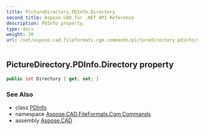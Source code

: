 ```yaml
---
title: PictureDirectory.PDInfo.Directory
second_title: Aspose.CAD for .NET API Reference
description: PDInfo property. 
type: docs
weight: 20
url: /net/aspose.cad.fileformats.cgm.commands/picturedirectory.pdinfo/directory/
---
```

## PictureDirectory.PDInfo.Directory property

```csharp
public int Directory { get; set; }
```

### See Also

* class [PDInfo](../)
* namespace [Aspose.CAD.FileFormats.Cgm.Commands](../../picturedirectory.pdinfo/)
* assembly [Aspose.CAD](../../../)


